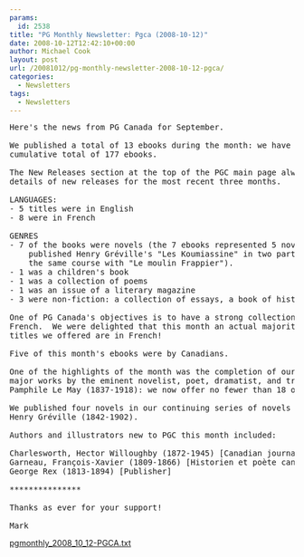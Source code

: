 ```yaml
---
params:
  id: 2538
title: "PG Monthly Newsletter: Pgca (2008-10-12)"
date: 2008-10-12T12:42:10+00:00
author: Michael Cook
layout: post
url: /20081012/pg-monthly-newsletter-2008-10-12-pgca/
categories:
  - Newsletters
tags:
  - Newsletters
---
```

<pre>Here's the news from PG Canada for September.

We published a total of 13 ebooks during the month: we have now published a
cumulative total of 177 ebooks.

The New Releases section at the top of the PGC main page always gives the
details of new releases for the most recent three months.

LANGUAGES:
- 5 titles were in English
- 8 were in French

GENRES
- 7 of the books were novels (the 7 ebooks represented 5 novels, since we
    published Henry Gréville's "Les Koumiassine" in two parts, and followed
    the same course with "Le moulin Frappier").
- 1 was a children's book
- 1 was a collection of poems
- 1 was an issue of a literary magazine
- 3 were non-fiction: a collection of essays, a book of history, and a biography

One of PG Canada's objectives is to have a strong collection of ebooks in
French.  We were delighted that this month an actual majority of the new
titles we offered are in French!

Five of this month's ebooks were by Canadians.

One of the highlights of the month was the completion of our collection of
major works by the eminent novelist, poet, dramatist, and translator
Pamphile Le May (1837-1918): we now offer no fewer than 18 of his works.

We published four novels in our continuing series of novels by
Henry Gréville (1842-1902).

Authors and illustrators new to PGC this month included:

Charlesworth, Hector Willoughby (1872-1945) [Canadian journalist and essayist]
Garneau, François-Xavier (1809-1866) [Historien et poète canadien] Graham,
George Rex (1813-1894) [Publisher]

***************

Thanks as ever for your support!

Mark</pre>

<a href="/nl_archives/2008/pgmonthly_2008_10_12-PGCA.txt" target="_blank" rel="nofollow">pgmonthly_2008_10_12-PGCA.txt</a>
